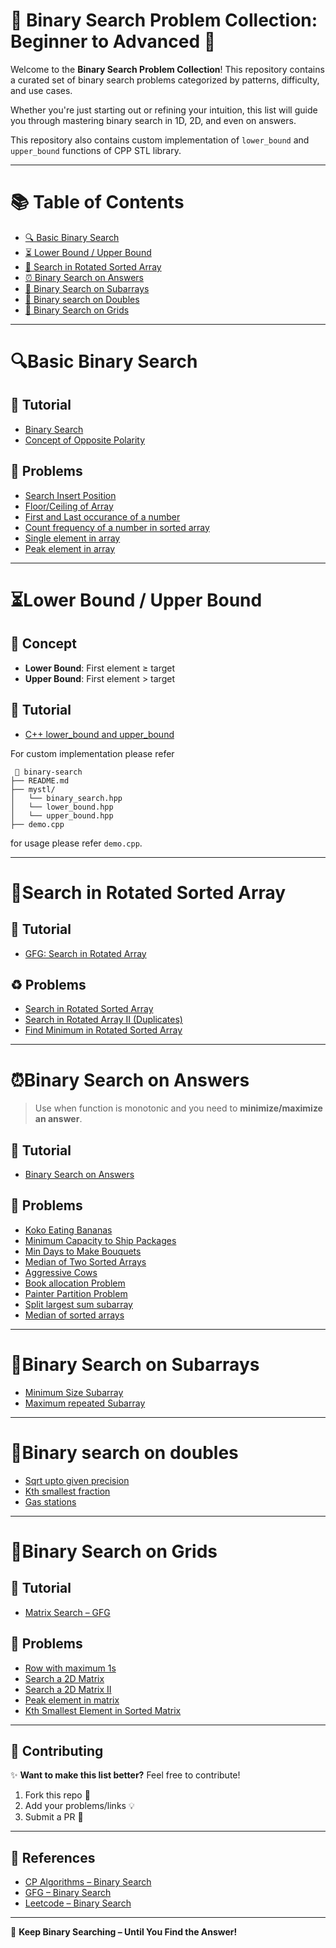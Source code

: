 # 🎯 Binary Search Problem Collection: Beginner to Advanced 🚀

Welcome to the **Binary Search Problem Collection**! This repository contains a curated set of binary search problems categorized by patterns, difficulty, and use cases.

Whether you're just starting out or refining your intuition, this list will guide you through mastering binary search in 1D, 2D, and even on answers.

This repository also contains custom implementation of `lower_bound` and `upper_bound` functions of CPP STL library.

---

# 📚 Table of Contents

- [🔍 Basic Binary Search](#basic-binary-search)
- [⏳ Lower Bound / Upper Bound](#lower-bound--upper-bound)
- [🧬 Search in Rotated Sorted Array](#search-in-rotated-sorted-array)
- [⏰ Binary Search on Answers](#binary-search-on-answers)
- [🧰 Binary Search on Subarrays](#binary-search-on-subarrays)
- [🔑 Binary search on Doubles](#binary-search-on-doubles)
- [🧱 Binary Search on Grids](#binary-search-on-grids)

---

# 🔍Basic Binary Search

## 📘 Tutorial  
- [Binary Search](https://cp-algorithms.com/num_methods/binary_search.html)
- [Concept of Opposite Polarity](https://www.geeksforgeeks.org/understanding-opposite-polarity-concept-in-binary-search/)

## 🧭 Problems  

- [Search Insert Position](https://leetcode.com/problems/search-insert-position/)
- [Floor/Ceiling of Array](https://www.geeksforgeeks.org/problems/floor-in-a-sorted-array-1587115620/1)
- [First and Last occurance of a number](https://leetcode.com/problems/find-first-and-last-position-of-element-in-sorted-array)
- [Count frequency of a number in sorted array](https://www.geeksforgeeks.org/count-number-of-occurrences-or-frequency-in-a-sorted-array/)
- [Single element in array](https://leetcode.com/problems/single-element-in-a-sorted-array)
- [Peak element in array](https://leetcode.com/problems/find-peak-element/description/)

---

# ⏳Lower Bound / Upper Bound

## 🧠 Concept  
- **Lower Bound**: First element ≥ target  
- **Upper Bound**: First element > target

## 📘 Tutorial  
- [C++ lower_bound and upper_bound](https://www.geeksforgeeks.org/upper_bound-lower_bound-STL/)

For custom implementation please refer

```
 📁 binary-search      
├── README.md                
├── mystl/               
│   └── binary_search.hpp
│   └── lower_bound.hpp
│   └── upper_bound.hpp
├── demo.cpp

```

for usage please refer `demo.cpp`.

---

# 🧬Search in Rotated Sorted Array

## 📘 Tutorial  
- [GFG: Search in Rotated Array](https://www.geeksforgeeks.org/search-an-element-in-a-sorted-and-pivoted-array/)

## ♻️ Problems  
- [Search in Rotated Sorted Array](https://leetcode.com/problems/search-in-rotated-sorted-array/description)
- [Search in Rotated Array II (Duplicates)](https://leetcode.com/problems/search-in-rotated-sorted-array-ii/)
- [Find Minimum in Rotated Sorted Array](https://leetcode.com/problems/find-minimum-in-rotated-sorted-array)
  
---

# ⏰Binary Search on Answers

> Use when function is monotonic and you need to **minimize/maximize an answer**.

## 📘 Tutorial  
- [Binary Search on Answers](https://leetcode.com/discuss/post/3725477/binary-search-on-answer-koko-type-by-sam-a350/)

## 🧱 Problems
- [Koko Eating Bananas](https://leetcode.com/problems/koko-eating-bananas)
- [Minimum Capacity to Ship Packages](https://leetcode.com/problems/capacity-to-ship-packages-within-d-days)
- [Min Days to Make Bouquets](https://leetcode.com/problems/minimum-number-of-days-to-make-m-bouquets)
- [Median of Two Sorted Arrays](https://leetcode.com/problems/median-of-two-sorted-arrays/)
- [Aggressive Cows](https://www.spoj.com/problems/AGGRCOW/)
- [Book allocation Problem](https://www.geeksforgeeks.org/problems/allocate-minimum-number-of-pages0937/1)
- [Painter Partition Problem](https://www.geeksforgeeks.org/painters-partition-problem/)
- [Split largest sum subarray](https://leetcode.com/problems/split-array-largest-sum/description/)
- [Median of sorted arrays](https://leetcode.com/problems/median-of-two-sorted-arrays)


---

# 🧰Binary Search on Subarrays
- [Minimum Size Subarray](https://leetcode.com/problems/minimum-size-subarray-sum)
- [Maximum repeated Subarray](https://leetcode.com/problems/maximum-length-of-repeated-subarray)

---

# 🔑Binary search on doubles
- [Sqrt upto given precision](https://www.geeksforgeeks.org/find-square-root-number-upto-given-precision-using-binary-search/)
- [Kth smallest fraction](https://leetcode.com/problems/k-th-smallest-prime-fraction)
- [Gas stations](https://leetcode.com/problems/minimize-max-distance-to-gas-station)

---

# 🧱Binary Search on Grids

## 📘 Tutorial
- [Matrix Search – GFG](https://www.geeksforgeeks.org/search-in-row-wise-and-column-wise-sorted-matrix/)

## 💼 Problems  
- [Row with maximum 1s](https://www.geeksforgeeks.org/find-the-row-with-maximum-number-1s/)
- [Search a 2D Matrix](https://leetcode.com/problems/search-a-2d-matrix)
- [Search a 2D Matrix II](https://leetcode.com/problems/search-a-2d-matrix-ii)
- [Peak element in matrix](https://leetcode.com/problems/find-a-peak-element-ii/description/)
- [Kth Smallest Element in Sorted Matrix](https://leetcode.com/problems/kth-smallest-element-in-a-sorted-matrix/)


---

## 💬 Contributing

✨ **Want to make this list better?** Feel free to contribute!

1. Fork this repo 🍴  
2. Add your problems/links 💡  
3. Submit a PR 🔁

---

## 🔗 References

- [CP Algorithms – Binary Search](https://cp-algorithms.com/search.html)
- [GFG – Binary Search](https://www.geeksforgeeks.org/binary-search/)
- [Leetcode – Binary Search](https://leetcode.com/tag/binary-search/)

---

🚀 **Keep Binary Searching – Until You Find the Answer!**
